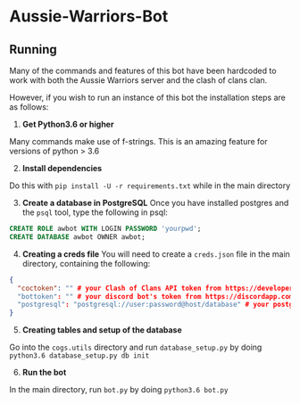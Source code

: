 # Aussie-Warriors-Bot


## Running

Many of the commands and features of this bot have been hardcoded to work with both the Aussie Warriors server and the clash of clans clan. 

However, if you wish to run an instance of this bot the installation steps are as follows:

1. **Get Python3.6 or higher**

Many commands make use of f-strings. This is an amazing feature for versions of python > 3.6

2. **Install dependencies**

Do this with `pip install -U -r requirements.txt` while in the main directory

3. **Create a database in PostgreSQL**
Once you have installed postgres and the `psql` tool, type the following in psql:
```sql
CREATE ROLE awbot WITH LOGIN PASSWORD 'yourpwd';
CREATE DATABASE awbot OWNER awbot;
```

4. **Creating a creds file**
You will need to create a `creds.json` file in the main directory, containing the following:
```json
{
  "coctoken": "" # your Clash of Clans API token from https://developer.clashofclans.com/
  "bottoken": "" # your discord bot's token from https://discordapp.com/developers/applications/
  "postgresql": "postgresql://user:password@host/database" # your postgres info from above: hint host most likely will be "localhost:5432"
}
```

5. **Creating tables and setup of the database**

Go into the `cogs.utils` directory and run `database_setup.py` by doing `python3.6 database_setup.py db init`

6. **Run the bot**

In the main directory, run `bot.py` by doing `python3.6 bot.py`

